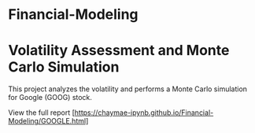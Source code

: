 # Financial-Modeling

# Volatility Assessment and Monte Carlo Simulation

This project analyzes the volatility and performs a Monte Carlo simulation for Google (GOOG) stock.

View the full report [https://chaymae-ipynb.github.io/Financial-Modeling/GOOGLE.html]
